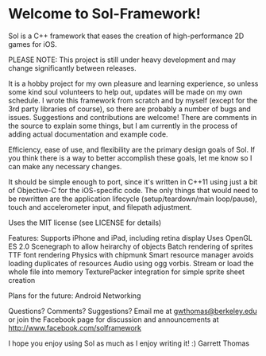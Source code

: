 Welcome to Sol-Framework!
=========================

Sol is a C++ framework that eases the creation of high-performance 2D games for iOS.

PLEASE NOTE: This project is still under heavy development and may change significantly between releases.

It is a hobby project for my own pleasure and learning experience, so unless some kind soul volunteers to help out, updates will be made on my own schedule. I wrote this framework from scratch and by myself (except for the 3rd party libraries of course), so there are probably a number of bugs and issues. Suggestions and contributions are welcome! There are comments in the source to explain some things, but I am currently in the process of adding actual documentation and example code.

Efficiency, ease of use, and flexibility are the primary design goals of Sol. If you think there is a way to better accomplish these goals, let me know so I can make any necessary changes.

It should be simple enough to port, since it's written in C++11 using just a bit of Objective-C for the iOS-specific code. The only things that would need to be rewritten are the application lifecycle (setup/teardown/main loop/pause), touch and accelerometer input, and filepath adjustment.

Uses the MIT license (see LICENSE for details)

Features:
Supports iPhone and iPad, including retina display
Uses OpenGL ES 2.0
Scenegraph to allow heirarchy of objects
Batch rendering of sprites
TTF font rendering
Physics with chipmunk
Smart resource manager avoids loading duplicates of resources
Audio using ogg vorbis. Stream or load the whole file into memory
TexturePacker integration for simple sprite sheet creation

Plans for the future:
Android
Networking

Questions? Comments? Suggestions? Email me at gwthomas@berkeley.edu or join the Facebook page for discussion and announcements at http://www.facebook.com/solframework

I hope you enjoy using Sol as much as I enjoy writing it! :) Garrett Thomas
